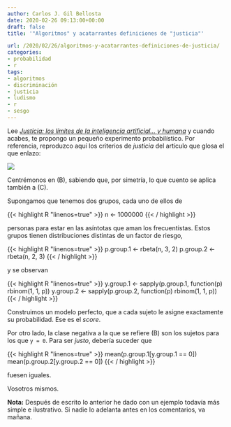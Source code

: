 ```yaml
---
author: Carlos J. Gil Bellosta
date: 2020-02-26 09:13:00+00:00
draft: false
title: '"Algoritmos" y acatarrantes definiciones de "justicia"'

url: /2020/02/26/algoritmos-y-acatarrantes-definiciones-de-justicia/
categories:
- probabilidad
- r
tags:
- algoritmos
- discriminación
- justicia
- ludismo
- r
- sesgo
---
```


Lee _[Justicia: los límites de la inteligencia artificial... y humana](https://nadaesgratis.es/anxo-sanchez/justicia-los-limites-de-la-inteligencia-artificial)_ y cuando acabes, te propongo un pequeño experimento probabilístico. Por referencia, reproduzco aquí los criterios de _justicia_ del artículo que glosa el que enlazo:

![](/wp-uploads/2020/02/fairness.png)

Centrémonos en (B), sabiendo que, por simetría, lo que cuento se aplica también a (C).

Supongamos que tenemos dos grupos, cada uno de ellos de

{{< highlight R "linenos=true" >}}
n <- 1000000
{{< / highlight >}}

personas para estar en las asíntotas que aman los frecuentistas. Estos grupos tienen distribuciones distintas de un factor de riesgo,

{{< highlight R "linenos=true" >}}
p.group.1 <- rbeta(n, 3, 2)
p.group.2 <- rbeta(n, 2, 3)
{{< / highlight >}}

y se observan

{{< highlight R "linenos=true" >}}
y.group.1 <- sapply(p.group.1, function(p) rbinom(1, 1, p))
y.group.2 <- sapply(p.group.2, function(p) rbinom(1, 1, p))
{{< / highlight >}}

Construimos un modelo perfecto, que a cada sujeto le asigne exactamente su probabilidad. Ese es el _score_.

Por otro lado, la clase negativa a la que se refiere (B) son los sujetos para los que `y = 0`. Para ser _justo_, debería suceder que


{{< highlight R "linenos=true" >}}
mean(p.group.1[y.group.1 == 0])
mean(p.group.2[y.group.2 == 0])
{{< / highlight >}}

fuesen iguales.

Vosotros mismos.

**Nota:** Después de escrito lo anterior he dado con un ejemplo todavía más simple e ilustrativo. Si nadie lo adelanta antes en los comentarios, va mañana.